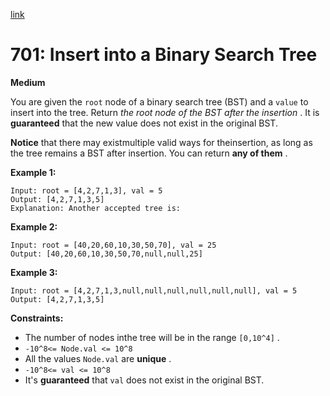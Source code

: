 [link](https://leetcode.com/problems/insert-into-a-binary-search-tree/description/)

# 701: Insert into a Binary Search Tree

**Medium**

You are given the `root` node of a binary search tree (BST) and a `value` to insert into the tree. Return _the root node of the BST after the insertion_ . It is **guaranteed** that the new value does not exist in the original BST.

**Notice** that there may existmultiple valid ways for theinsertion, as long as the tree remains a BST after insertion. You can return **any of them** .

**Example 1:**

```
Input: root = [4,2,7,1,3], val = 5
Output: [4,2,7,1,3,5]
Explanation: Another accepted tree is:

```

**Example 2:**

```
Input: root = [40,20,60,10,30,50,70], val = 25
Output: [40,20,60,10,30,50,70,null,null,25]
```

**Example 3:**

```
Input: root = [4,2,7,1,3,null,null,null,null,null,null], val = 5
Output: [4,2,7,1,3,5]
```

**Constraints:**

- The number of nodes inthe tree will be in the range `[0,10^4]` .
- `-10^8<= Node.val <= 10^8`
- All the values `Node.val` are **unique** .
- `-10^8<= val <= 10^8`
- It's **guaranteed** that `val` does not exist in the original BST.

